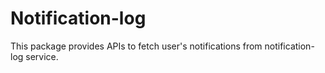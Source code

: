 # Notification-log

This package provides APIs to fetch user's notifications from notification-log service.